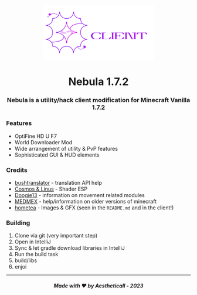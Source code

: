 <p align="center">
    <img src="images/banner.png" style="width: 60%">
</p>

<h1 align="center">Nebula 1.7.2</h1>
<h3 align="center">Nebula is a utility/hack client modification for Minecraft Vanilla 1.7.2</h3>

### Features

- OptiFine HD U F7
- World Downloader Mod
- Wide arrangement of utility & PvP features
- Sophisticated GUI & HUD elements

### Credits

- [bushtranslator](https://github.com/therealbush/translator) - translation API help
- [Cosmos & Linus](https://github.com/momentumdevelopment/cosmos) - Shader ESP
- [Doogie13](https://github.com/Doogie13) - information on movement related modules
- [MEDMEX](https://github.com/KingYeezus) - help/information on older versions of minecraft
- [hometea](https://github.com/h0metea) - Images & GFX (seen in the `README.md` and in the client!)

### Building

1. Clone via git (very important step)
2. Open in IntelliJ
3. Sync & let gradle download libraries in IntelliJ
4. Run the build task
5. build/libs
6. enjoi

---
<h5 align="center">Made with ♥ by Aestheticall - 2023</h5>
